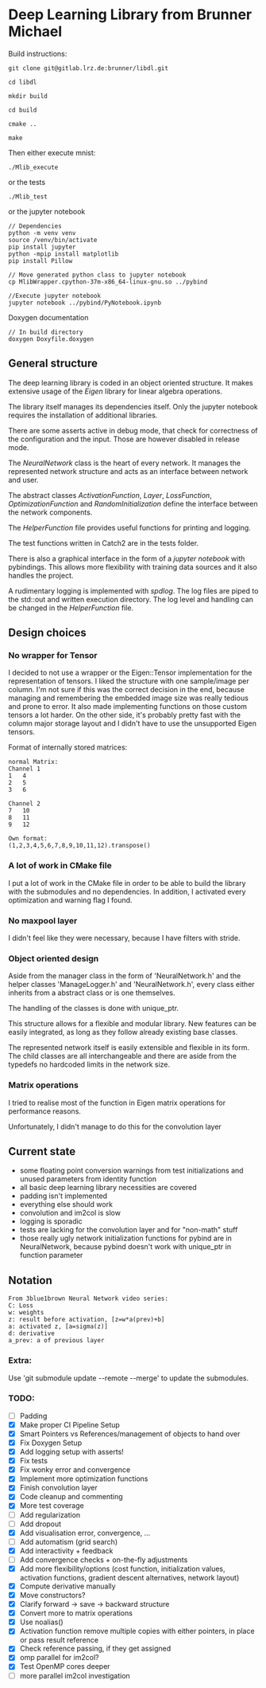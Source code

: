 # Deep Learning Library from Brunner Michael

Build instructions:

    git clone git@gitlab.lrz.de:brunner/libdl.git

    cd libdl

    mkdir build

    cd build

    cmake ..

    make

Then either execute mnist:

    ./Mlib_execute

or the tests

    ./Mlib_test

or the jupyter notebook
    
    // Dependencies
    python -m venv venv
    source /venv/bin/activate
    pip install jupyter
    python -mpip install matplotlib
    pip install Pillow
    
    // Move generated python class to jupyter notebook
    cp MlibWrapper.cpython-37m-x86_64-linux-gnu.so ../pybind
    
    //Execute jupyter notebook
    jupyter notebook ../pybind/PyNotebook.ipynb
    
Doxygen documentation

    // In build directory
    doxygen Doxyfile.doxygen

## General structure

The deep learning library is coded in an object oriented structure.
It makes extensive usage of the *Eigen* library for linear algebra operations.

The library itself manages its dependencies itself.
Only the jupyter notebook requires the installation of additional libraries.

There are some asserts active in debug mode, that check for correctness of the configuration and the input. 
Those are however disabled in release mode.

The *NeuralNetwork* class is the heart of every network.
It manages the represented network structure and acts as an interface between network and user.

The abstract classes *ActivationFunction*, *Layer*, *LossFunction*, *OptimizationFunction* and *RandomInitialization* define the interface between the network components.

The *HelperFunction* file provides useful functions for printing and logging.

The test functions written in Catch2 are in the tests folder.

There is also a graphical interface in the form of a *jupyter notebook* with pybindings. This allows more flexibility with training data sources and it also handles the project.

A rudimentary logging is implemented with *spdlog*.
The log files are piped to the std::out and written execution directory.
The log level and handling can be changed in the *HelperFunction* file.

## Design choices

### No wrapper for Tensor

I decided to not use a wrapper or the Eigen::Tensor implementation for the representation of tensors.
I liked the structure with one sample/image per column.
I'm not sure if this was the correct decision in the end, because managing and remembering the embedded image size was really tedious and prone to error.
It also made implementing functions on those custom tensors a lot harder.
On the other side, it's probably pretty fast with the column major storage layout and I didn't have to use the unsupported Eigen tensors.

Format of internally stored matrices:

    normal Matrix:
    Channel 1
    1   4
    2   5
    3   6
                     
    Channel 2
    7   10
    8   11
    9   12
    
    Own format:
    (1,2,3,4,5,6,7,8,9,10,11,12).transpose()

### A lot of work in CMake file

I put a lot of work in the CMake file in order to be able to build the library with the submodules and no dependencies.
In addition, I activated every optimization and warning flag I found. 

### No maxpool layer

I didn't feel like they were necessary, because I have filters with stride.

### Object oriented design

Aside from the manager class in the form of 'NeuralNetwork.h' and the helper classes 'ManageLogger.h' and 'NeuralNetwork.h', every class either inherits from a abstract class or is one themselves.

The handling of the classes is done with unique_ptr.

This structure allows for a flexible and modular library.
New features can be easily integrated, as long as they follow already existing base classes.

The represented network itself is easily extensible and flexible in its form. The child classes are all interchangeable and there are aside from the typedefs no hardcoded limits in the network size.

### Matrix operations

I tried to realise most of the function in Eigen matrix operations for performance reasons.

Unfortunately, I didn't manage to do this for the convolution layer

## Current state

* some floating point conversion warnings from test initializations and unused parameters from identity function
* all basic deep learning library necessities are covered
* padding isn't implemented
* everything else should work
* convolution and im2col is slow
* logging is sporadic
* tests are lacking for the convolution layer and for "non-math" stuff
* those really ugly network initialization functions for pybind are in NeuralNetwork, because pybind doesn't work with unique_ptr in function parameter

## Notation    

    From 3blue1brown Neural Network video series:
    C: Loss
    w: weights
    z: result before activation, [z=w*a(prev)+b]
    a: activated z, [a=sigma(z)]
    d: derivative
    a_prev: a of previous layer

### Extra:
Use 'git submodule update --remote --merge' to update the submodules.

### TODO:
- [ ] Padding
- [x] Make proper CI Pipeline Setup
- [x] Smart Pointers vs References/management of objects to hand over
- [x] Fix Doxygen Setup
- [x] Add logging setup with asserts!
- [x] Fix tests
- [x] Fix wonky error and convergence
- [x] Implement more optimization functions
- [x] Finish convolution layer
- [x] Code cleanup and commenting
- [x] More test coverage
- [ ] Add regularization
- [ ] Add dropout
- [x] Add visualisation error, convergence, ...
- [ ] Add automatism (grid search)
- [x] Add interactivity + feedback
- [ ] Add convergence checks + on-the-fly adjustments
- [x] Add more flexibility/options (cost function, initialization values, activation functions, gradient descent alternatives, network layout)
- [x] Compute derivative manually
- [x] Move constructors?
- [x] Clarify forward -> save -> backward structure
- [x] Convert more to matrix operations
- [x] Use noalias()
- [x] Activation function remove multiple copies with either pointers, in place or pass result reference
- [x] Check reference passing, if they get assigned
- [x] omp parallel for im2col?
- [x] Test OpenMP cores deeper
- [ ] more parallel im2col investigation